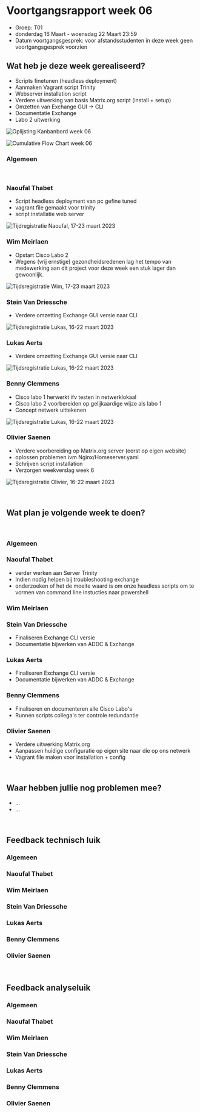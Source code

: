 # Voortgangsrapport week 06

- Groep: T01
- donderdag 16 Maart - woensdag 22 Maart 23:59
- Datum voortgangsgesprek: voor afstandsstudenten in deze week geen voortgangsgesprek voorzien


## Wat heb je deze week gerealiseerd?

- Scripts finetunen (headless deployment)
- Aanmaken Vagrant script Trinity
- Webserver installation script
- Verdere uitwerking van basis Matrix.org script (install + setup)
- Omzetten van Exchange GUI -> CLI
- Documentatie Exchange
- Labo 2 uitwerking

![Oplijsting Kanbanbord week 06](/weekrapport/img/weekrapporten/week-6/kanbanweek6.png)

![Cumulative Flow Chart week 06](/weekrapport/img/weekrapporten/week-6/cumulative-flow-week6.png)

### Algemeen

&nbsp;

### Naoufal Thabet

- Script headless deployment van pc gefine tuned
- vagrant file gemaakt voor trinity
- script installatie web server

![Tijdregistratie Naoufal, 17-23 maart 2023](/weekrapport/img/timesheets/week-6/Naoufal_06_Timesheet.PNG)

### Wim Meirlaen

- Opstart Cisco Labo 2
- Wegens (vrij ernstige) gezondheidsredenen lag het tempo van medewerking aan dit project voor deze week een stuk lager dan gewoonlijk.

![Tijdsregistratie Wim, 17-23 maart 2023](/weekrapport/img/timesheets/week-6/Wim_06_Timesheet.png)

### Stein Van Driessche

- Verdere omzetting Exchange GUI versie naar CLI

![Tijdsregistratie Lukas, 16-22 maart 2023](/weekrapport/img/timesheets/week-6/Stein_06_Timesheet.PNG)

### Lukas Aerts

- Verdere omzetting Exchange GUI versie naar CLI

![Tijdsregistratie Lukas, 16-22 maart 2023](/weekrapport/img/timesheets/week-6/Lukas_06_Timesheet.PNG)

### Benny Clemmens

- Cisco labo 1 herwerkt ifv testen in netwerklokaal
- Cisco labo 2 voorbereiden op gelijkaardige wijze als labo 1
- Concept netwerk uittekenen

![Tijdsregistratie Lukas, 16-22 maart 2023](/weekrapport/img/timesheets/week-6/Benny_06_Timesheet.PNG)

### Olivier Saenen

- Verdere voorbereiding op Matrix.org server (eerst op eigen website)
- oplossen problemen ivm Nginx/Homeserver.yaml
- Schrijven script installation
- Verzorgen weekverslag week 6

![Tijdsregistratie Olivier, 16-22 maart 2023](/weekrapport/img/timesheets/week-6/Olivier_06_Timesheet.PNG)

&nbsp;

## Wat plan je volgende week te doen?

&nbsp;

### Algemeen

### Naoufal Thabet

- verder werken aan Server Trinity
- Indien nodig helpen bij troubleshooting exchange
- onderzoeken of het de moeite waard is om onze headless scripts om te vormen van command line instucties naar powershell

### Wim Meirlaen

### Stein Van Driessche

- Finaliseren Exchange CLI versie
- Documentatie bijwerken van ADDC & Exchange

### Lukas Aerts

- Finaliseren Exchange CLI versie
- Documentatie bijwerken van ADDC & Exchange

### Benny Clemmens

- Finaliseren en documenteren alle Cisco Labo's
- Runnen scripts collega's ter controle redundantie

### Olivier Saenen

- Verdere uitwerking Matrix.org
- Aanpassen huidige configuratie op eigen site naar die op ons netwerk
- Vagrant file maken voor installation + config

&nbsp;

## Waar hebben jullie nog problemen mee?

- ...
- ...

&nbsp;

## Feedback technisch luik

### Algemeen

### Naoufal Thabet

### Wim Meirlaen

### Stein Van Driessche

### Lukas Aerts

### Benny Clemmens

### Olivier Saenen

&nbsp;

## Feedback analyseluik

### Algemeen

### Naoufal Thabet

### Wim Meirlaen

### Stein Van Driessche

### Lukas Aerts

### Benny Clemmens

### Olivier Saenen

